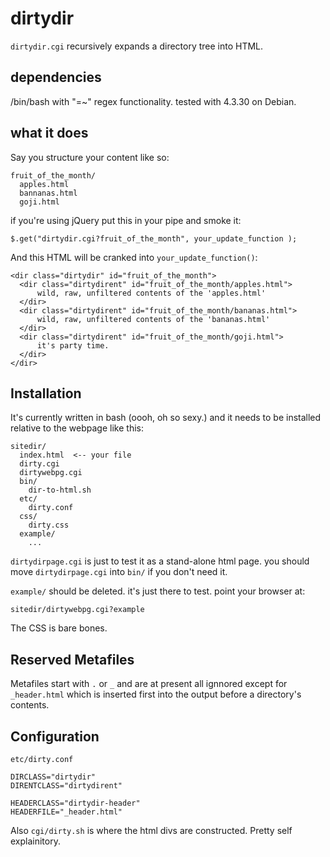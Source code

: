 # dirtydir

`dirtydir.cgi` recursively expands a directory tree into HTML.

## dependencies ##

/bin/bash with "=~" regex functionality.  tested with 4.3.30 on Debian.


## what it does ##

Say you structure your content like so:

    fruit_of_the_month/
      apples.html
      bannanas.html
      goji.html
    
if you're using jQuery put this in your pipe and smoke it:

    $.get("dirtydir.cgi?fruit_of_the_month", your_update_function );
    
And this HTML will be cranked into `your_update_function()`:

    <dir class="dirtydir" id="fruit_of_the_month">
      <dir class="dirtydirent" id="fruit_of_the_month/apples.html">
          wild, raw, unfiltered contents of the 'apples.html'
      </dir>
      <dir class="dirtydirent" id="fruit_of_the_month/bananas.html">
          wild, raw, unfiltered contents of the 'bananas.html'
      </dir>
      <dir class="dirtydirent" id="fruit_of_the_month/goji.html">
          it's party time.
      </dir>
    </dir>
 

## Installation ##

It's currently written in bash (oooh, oh so sexy.)  and it needs to be installed relative to the webpage like this:

    sitedir/
      index.html  <-- your file
      dirty.cgi
      dirtywebpg.cgi
      bin/
        dir-to-html.sh
      etc/
        dirty.conf
      css/
        dirty.css
      example/
      	...

`dirtydirpage.cgi` is just to test it as a stand-alone html page.  you should move `dirtydirpage.cgi` into `bin/` if you don't need it. 

`example/` should be deleted.  it's just there to test.  point your browser at:
	
	sitedir/dirtywebpg.cgi?example

The CSS is bare bones.


## Reserved Metafiles ##

Metafiles start with `.` or `_` and are at present all ignnored except for `_header.html` which is inserted first into the output before a directory's contents.


## Configuration ##

`etc/dirty.conf`

    DIRCLASS="dirtydir"
    DIRENTCLASS="dirtydirent"

    HEADERCLASS="dirtydir-header"
    HEADERFILE="_header.html"

Also `cgi/dirty.sh` is where the html divs are constructed.  Pretty self explainitory.
